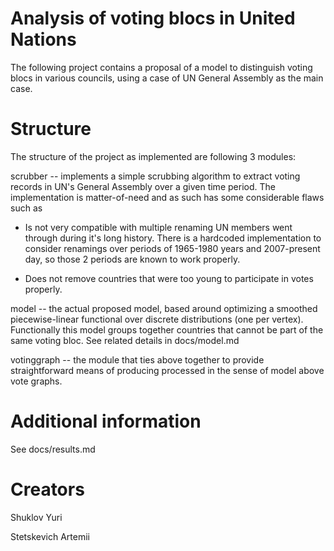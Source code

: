 # Analysis of voting blocs in United Nations

The following project сontains a proposal of a model to distinguish voting blocs in various councils, using a case of UN General Assembly as the main case.

# Structure

The structure of the project as implemented are following 3 modules:

scrubber -- implements a simple scrubbing algorithm to extract voting records in UN's General Assembly over a given time period. The implementation is matter-of-need and as such has some considerable flaws such as

- Is not very compatible with multiple renaming UN members went through during it's long history. There is a hardcoded implementation to consider renamings over periods of 1965-1980 years and 2007-present day, so those 2 periods are known to work properly.

- Does not remove countries that were too young to participate in votes properly.

model -- the actual proposed model, based around optimizing a smoothed piecewise-linear functional over discrete distributions (one per vertex). Functionally this model groups together countries that cannot be part of the same voting bloc. See related details in docs/model.md

votinggraph -- the module that ties above together to provide straightforward means of producing processed in the sense of model above vote graphs.

# Additional information

See docs/results.md

# Creators

Shuklov Yuri

Stetskevich Artemii
